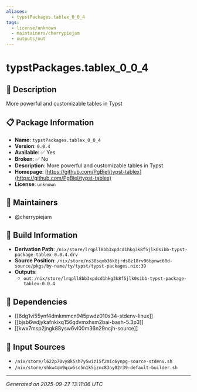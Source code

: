 ```yaml
---
aliases:
  - typstPackages.tablex_0_0_4
tags:
  - license/unknown
  - maintainers/cherrypiejam
  - outputs/out
---
```


# typstPackages.tablex_0_0_4

## 📝 Description

More powerful and customizable tables in Typst

## 📋 Package Information

- **Name**: `typstPackages.tablex_0_0_4`
- **Version**: `0.0.4`
- **Available**: ✅ Yes
- **Broken**: ✅ No
- **Description**: More powerful and customizable tables in Typst
- **Homepage**: [https://github.com/PgBiel/typst-tablex](https://github.com/PgBiel/typst-tablex)
- **License**: `unknown`
## 👥 Maintainers

- @cherrypiejam


## 🔧 Build Information

- **Derivation Path**: `/nix/store/lrqpll8bb3xpdcd1hkg3k8f5jlk0sibb-typst-package-tablex-0.0.4.drv`
- **Source Position**: `/nix/store/ns30sqxb36k8jrds8z18rv96bpnwc60d-source/pkgs/by-name/ty/typst/typst-packages.nix:39`
- **Outputs**:
  - `out`:  `/nix/store/lrqpll8bb3xpdcd1hkg3k8f5jlk0sibb-typst-package-tablex-0.0.4`

## 🔗 Dependencies

- [[6dg1vi55ynf4dmkmmcn945pwdz010s34-stdenv-linux]]
- [[bjsb6wdjykafnkixq156qdvmxhsm2bai-bash-5.3p3]]
- [[kwx7msp2jngk88ysw6vl00m36n29ncjh-source]]

## 📁 Input Sources

- `/nix/store/l622p70vy8k5sh7y5wizi5f2mic6ynpg-source-stdenv.sh`
- `/nix/store/shkw4qm9qcw5sc5n1k5jznc83ny02r39-default-builder.sh`

---
*Generated on 2025-09-27 13:11:06 UTC*
